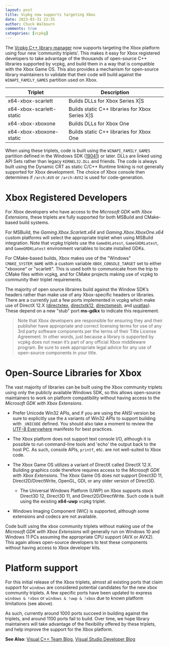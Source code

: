 ```yaml
---
layout: post
title: Vcpkg now supports targeting Xbox
date: 2023-03-31 22:35
author: Chuck Walbourn
comments: true
categories: [vcpkg]
---
```


The [Vcpkg C++ library manager](https://vcpkg.io/) now supports targeting the Xbox platform using four new ‘community triplets’. This makes it easy for Xbox registered developers to take advantage of the thousands of open-source C++ libraries supported by vcpkg, and build them in a way that is compatible with the Xbox Game OS. This also provides a mechanism for open-source library maintainers to validate that their code will build against the `WINAPI_FAMILY_GAMES` partition used on Xbox.
<!--more-->

|Triplet|Description|
|---|---|
|x64-xbox-scarlett|Builds DLLs for Xbox Series X\|S|
|x64-xbox-scarlett-static|Builds static C++ libraries for Xbox Series X\|S|
|x64-xbox-xboxone|Builds DLLs for Xbox One|
|x64-xbox-xboxone-static|Builds static C++ libraries for Xbox One|

When using these triplets, code is built using the `WINAPI_FAMILY_GAMES` partition defined in the Windows SDK ([19041](https://walbourn.github.io/windows-10-may-2020-update-sdk/)) or later. DLLs are linked using API Sets rather than legacy `KERNEL32.DLL` and friends. The code is always built using the Dynamic CRT as static C/C++ Runtime linking is not generally supported for Xbox development. The choice of Xbox console then determines if `/arch:AVX` or `/arch:AVX2` is used for code-generation.

# Xbox Registered Developers

For Xbox developers who have access to the *Microsoft GDK with Xbox Extensions*, these triplets are fully supported for both MSBuild and CMake-based build systems.

For MSBuild, the *Gaming.Xbox.Scarlett.x64* and *Gaming.Xbox.XboxOne.x64* custom platforms will select the appropriate triplet when using MSBuild integration. Note that vcpkg triplets use the `GameDXLatest`, `GameGXDKLatest`, and `GameGRDKLatest` environment variables to locate installed GDKs.

For CMake-based builds, Xbox makes use of the "Windows" `CMAKE_SYSTEM_NAME` with a custom variable `XBOX_CONSOLE_TARGET` set to either "xboxone" or "scarlett". This is used both to communicate from the trip to CMake files within vcpkg, and for CMake projects making use of vcpkg to community their triplet requirements.

The majority of open source libraires build against the Window SDK’s headers rather than make use of any Xbox-specific headers or libraries. There are a currently just a few ports implemented in vcpkg which make use of DirectX 12.X ([directxtex](https://github.com/microsoft/vcpkg/tree/master/ports/directxtex), [directxtk12](https://github.com/microsoft/vcpkg/tree/master/ports/directxtk12), [directxmesh](https://github.com/microsoft/vcpkg/tree/master/ports/directxmesh), and [uvatlas](https://github.com/microsoft/vcpkg/tree/master/ports/uvatlas)). These depend on a new "stub" port **ms-gdkx** to indicate this requirement.

> Note that Xbox developers are responsible for ensuring they and their publisher have appropriate and correct licensing terms for use of any 3rd party software components per the terms of their Title License Agreement. In other words, just because a library is supported by vcpkg does not mean it’s part of any official Xbox middleware program. Be sure to seek appropriate legal advice for any use of open-source components in your title.

# Open-Source Libraries for Xbox

The vast majority of libraries can be built using the Xbox community triplets using only the publicly available Windows SDK, so this allows open-source maintainers to work on platform compatibility without having access to the *Microsoft GDK with Xbox Extensions*.

* Prefer Unicode Win32 APIs, and if you are using the ANSI version be sure to explicitly use the `A` variants of Win32 APIs to support building with `_UNICODE` defined. You should also take a moment to review the [UTF-8 Everywhere](http://utf8everywhere.org/) manifesto for best practices.

* The Xbox platform does not support text console I/O, although it is possible to run command-line tools and 'echo' the output back to the host PC. As such, console APIs, `printf`, etc. are not well-suited to Xbox code.

* The Xbox Game OS utilizes a variant of DirectX called DirectX 12.X. Building graphics code therefore requires access to the *Microsoft GDK with Xbox Extensions*. The Xbox Game OS does not support Direct3D 11, Direct2D/DirectWrite, OpenGL, GDI, or any older version of Direct3D.

  * The Universal Windows Platform (UWP) on Xbox supports stock Direct3D 12, Direct3D 11, and Direct2D/DirectWrite. Such code is built using the existing **x64-uwp** vcpkg triplet.

* Windows Imaging Component (WIC) is supported, although some extensions and codecs are not available.

Code built using the xbox community triplets without making use of the *Microsoft GDK with Xbox Extensions* will generally run on Windows 10 and Windows 11 PCs assuming the appropriate CPU support (AVX or AVX2). This again allows open-source developers to test these components without having access to Xbox developer kits.

# Platform support

For this initial release of the Xbox triplets, almost all existing ports that claim support for `windows` are considered potential candidates for the new xbox community triplets. A few specific ports have been updated to express `windows & !xbox` or `windows & !uwp & !xbox` due to known platform limitations (see above).

As such, currently around 1000 ports succeed in building against the triplets, and around 1100 ports fail to build. Over time, we hope library maintainers will take advantage of the flexibility offered by these triplets, and help improve the support for the Xbox platform.

<strong>See Also</strong>: [Visual C++ Team Blog](https://devblogs.microsoft.com/cppblog/vcpkg-2023-04-15-release-vcpkg-ships-in-visual-studio-xbox-triplets-github-actions-cache-support-and-more/), [Visual Studio Developer Blog](https://devblogs.microsoft.com/cppblog/category/vcpkg/)
